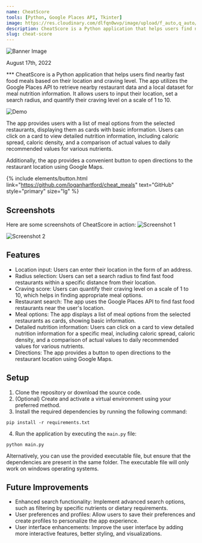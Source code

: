 ```yaml
---
name: CheatScore
tools: [Python, Google Places API, Tkinter]
image: https://res.cloudinary.com/dlfqn0wvp/image/upload/f_auto,q_auto/v1/portfolio-site/software/cheatscore/ln5kdi8phcssdx1oahfd
description: CheatScore is a Python application that helps users find nearby fast food meals based on their location and craving level.
slug: cheat-score
---
```


![Banner Image](https://res.cloudinary.com/dlfqn0wvp/image/upload/v1704580443/portfolio-site/software/cheatscore/a6a0mjns5gw5tghiv8d8.png)
<p class="post-metadata text-muted">
  August 17th, 2022
</p>
***
CheatScore is a Python application that helps users find nearby fast food meals based on their location and craving level. The app utilizes the Google Places API to retrieve nearby restaurant data and a local dataset for meal nutrition information. It allows users to input their location, set a search radius, and quantify their craving level on a scale of 1 to 10.

![Demo](https://github.com/loganhartford/cheat_meals/blob/main/demo/faster_demo.gif?raw=true)

The app provides users with a list of meal options from the selected restaurants, displaying them as cards with basic information. Users can click on a card to view detailed nutrition information, including caloric spread, caloric density, and a comparison of actual values to daily recommended values for various nutrients.

Additionally, the app provides a convenient button to open directions to the restaurant location using Google Maps.

{% include elements/button.html link="https://github.com/loganhartford/cheat_meals" text="GitHub" style="primary" size="lg" %}

## Screenshots

Here are some screenshots of CheatScore in action:
![Screenshot 1](https://res.cloudinary.com/dlfqn0wvp/image/upload/f_auto,q_auto/v1/portfolio-site/software/cheatscore/glbw2ruqi33io5oxfepd)

![Screenshot 2](https://res.cloudinary.com/dlfqn0wvp/image/upload/f_auto,q_auto/v1/portfolio-site/software/cheatscore/ln5kdi8phcssdx1oahfd)

## Features

- Location input: Users can enter their location in the form of an address.
- Radius selection: Users can set a search radius to find fast food restaurants within a specific distance from their location.
- Craving score: Users can quantify their craving level on a scale of 1 to 10, which helps in finding appropriate meal options.
- Restaurant search: The app uses the Google Places API to find fast food restaurants near the user's location.
- Meal options: The app displays a list of meal options from the selected restaurants as cards, showing basic information.
- Detailed nutrition information: Users can click on a card to view detailed nutrition information for a specific meal, including caloric spread, caloric density, and a comparison of actual values to daily recommended values for various nutrients.
- Directions: The app provides a button to open directions to the restaurant location using Google Maps.

## Setup

1. Clone the repository or download the source code.
2. (Optional) Create and activate a virtual environment using your preferred method.
3. Install the required dependencies by running the following command:

```
pip install -r requirements.txt
```

4. Run the application by executing the `main.py` file:

```
python main.py
```

Alternatively, you can use the provided executable file, but ensure that the dependencies are present in the same folder. The executable file will only work on windows operating systems.

## Future Improvements

- Enhanced search functionality: Implement advanced search options, such as filtering by specific nutrients or dietary requirements.
- User preferences and profiles: Allow users to save their preferences and create profiles to personalize the app experience.
- User interface enhancements: Improve the user interface by adding more interactive features, better styling, and visualizations.


